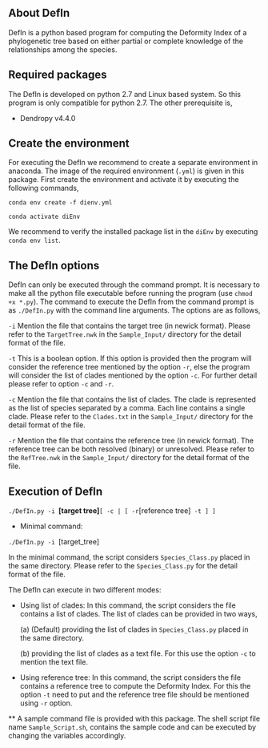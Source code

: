 ## About DefIn

DefIn is a python based program for computing the Deformity Index of a phylogenetic tree based on either partial or complete knowledge of the relationships among the species. 


## Required packages

The DefIn is developed on python 2.7 and Linux based system. So this program is only compatible for python 2.7. The other prerequisite is,

- Dendropy v4.4.0


## Create the environment

For executing the DefIn we recommend to create a separate environment in anaconda. The image of the required environment (`.yml`) is given in this package. First create the environment and activate it by executing the following commands,

`conda env create -f dienv.yml`

`conda activate diEnv`

We recommend to verify the installed package list in the `diEnv` by executing `conda env list`.


## The DefIn options

DefIn can only be executed through the command prompt. It is necessary to make all the python file executable before running the program (use `chmod +x *.py`). The command to execute the DefIn from the command prompt is as `./DefIn.py` with the command line arguments. The options are as follows,

`-i`	Mention the file that contains the target tree (in newick format). Please refer to the `TargetTree.nwk` in the `Sample_Input/` directory for the detail format of the file.

`-t`	This is a boolean option. If this option is provided then the program will consider the reference tree mentioned by the option `-r`, else the program will consider the list of clades mentioned by the option `-c`. For further detail please refer to option `-c` and `-r`.

`-c`	Mention the file that contains the list of clades. The clade is represented as the list of species separated by a comma. Each line contains a single clade. Please refer to the `Clades.txt` in the `Sample_Input/` directory for the detail format of the file.

`-r`	Mention the file that contains the reference tree (in newick format). The reference tree can be both resolved (binary) or unresolved. Please refer to the `RefTree.nwk` in the `Sample_Input/` directory for the detail format of the file.


## Execution of DefIn

`./DefIn.py -i `__[target tree]__` [ -c | [ -r `[reference tree]` -t ] ]`

- Minimal command:

`./DefIn.py -i `[target_tree]

In the minimal command, the script considers `Species_Class.py` placed in the same directory. Please refer to the `Species_Class.py` for the detail format of the file. 

The DefIn can execute in two different modes:

- Using list of clades: In this command, the script considers the file contains a list of clades. The list of clades can be provided in two ways, 

	(a) (Default) providing the list of clades in `Species_Class.py` placed in the same directory.

	(b) providing the list of clades as a text file. For this use the option `-c` to mention the text file.

- Using reference tree: In this command, the script considers the file contains a reference tree to compute the Deformity Index. For this the option `-t` need to put and the reference tree file should be mentioned using `-r` option.


** A sample command file is provided with this package. The shell script file name `Sample_Script.sh`, contains the sample code and can be executed by changing the variables accordingly. 
